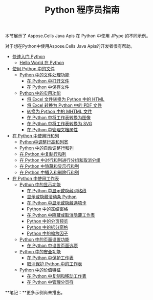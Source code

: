 ﻿---
title: Python 程序员指南
type: docs
weight: 20
url: /zh/java/python-programmers-guide/
---
本节展示了 Aspose.Cells Java Apis 在 Python 中使用 JPype 的不同示例。

对于想在Python中使用Aspose.Cells Java Apis的开发者很有帮助。

- [快速入门 Python](/cells/zh/java/quick-start-in-python/)
  - [Hello World 在 Python](/cells/zh/java/hello-world-in-python/)
- [使用 Python 中的文件](/cells/zh/java/working-with-files-in-python/)
  - [Python 中的文件处理功能](/cells/zh/java/file-handling-features-in-python/)
    - [在 Python 中打开文件](/cells/zh/java/opening-files-in-python/)
    - [在 Python 中保存文件](/cells/zh/java/saving-files-in-python/)
  - [Python 中的实用功能](/cells/zh/java/utility-features-in-python/)
    - [将 Excel 文件转换为 Python 中的 HTML](/cells/zh/java/converting-excel-files-to-html-in-python/)
    - [将 Excel 转换为 Python 中的 PDF 文件](/cells/zh/java/converting-excel-to-pdf-files-in-python/)
    - [转换为 Python 中的 MHTML 文件](/cells/zh/java/converting-to-mhtml-files-in-python/)
    - [在 Python 中将工作表转换为图像](/cells/zh/java/converting-worksheet-to-image-in-python/)
    - [在 Python 中将工作表转换为 SVG](/cells/zh/java/converting-worksheet-to-svg-in-python/)
    - [在 Python 中管理文档属性](/cells/zh/java/managing-document-properties-in-python/)
- [在 Python 中使用行和列](/cells/zh/java/working-with-rows-and-columns-in-python/)
  - [Python中调整行高和列宽](/cells/zh/java/adjusting-row-height-and-column-width-in-python/)
  - [Python 中的自动调整行和列](/cells/zh/java/autofit-rows-and-columns-in-python/)
  - [在 Python 中复制行和列](/cells/zh/java/copying-rows-and-columns-in-python/)
  - [在 Python 中对行和列进行分组和取消分组](/cells/zh/java/grouping-and-ungrouping-rows-and-columns-in-python/)
  - [在 Python 中隐藏和显示行和列](/cells/zh/java/hiding-and-showing-rows-and-columns-in-python/)
  - [在 Python 中插入和删除行和列](/cells/zh/java/inserting-and-deleting-rows-and-columns-in-python/)
- [在 Python 中使用工作表](/cells/zh/java/working-with-worksheets-in-python/)
  - [Python 中的显示功能](/cells/zh/java/display-features-in-python/)
    - [在 Python 中显示或隐藏网格线](/cells/zh/java/display-or-hide-gridlines-in-python/)
    - [显示或隐藏滚动条 Python](/cells/zh/java/display-or-hide-scroll-bars-in-python/)
    - [在 Python 中显示或隐藏选项卡](/cells/zh/java/display-or-hide-tabs-in-python/)
    - [Python 中的冻结窗格](/cells/zh/java/freeze-panes-in-python/)
    - [在 Python 中隐藏或取消隐藏工作表](/cells/zh/java/hide-or-unhide-a-worksheet-in-python/)
    - [Python 中的分页预览](/cells/zh/java/page-break-preview-in-python/)
    - [Python 中的拆分窗格](/cells/zh/java/split-panes-in-python/)
    - [Python 中的缩放因子](/cells/zh/java/zoom-factor-in-python/)
  - [Python 中的页面设置功能](/cells/zh/java/page-setup-features-in-python/)
    - [在 Python 中设置页面选项](/cells/zh/java/setting-page-options-in-python/)
  - [Python 中的安全功能](/cells/zh/java/security-features-in-python/)
    - [在 Python 中保护工作表](/cells/zh/java/protecting-worksheets-in-python/)
    - [取消保护 Python 中的工作表](/cells/zh/java/unprotect-a-worksheet-in-python/)
  - [Python 中的价值特征](/cells/zh/java/value-features-in-python/)
    - [在 Python 中复制和移动工作表](/cells/zh/java/copying-and-moving-worksheets-in-python/)
    - [在 Python 中管理分页符](/cells/zh/java/managing-page-breaks-in-python/)

**笔记：**更多示例尚未推出。
